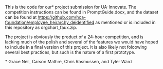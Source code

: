 This is the code for our* project submission for UA-Innovate. The competition instructions can be found in PromptGuide.docx, and the dataset can be found at https://github.com/hca-foundation/employee_heirarchy_deidentified as mentioned or is included in this repository as orgchart_faux.zip.

The project is obviously the product of a 24-hour competition, and is lacking much of the polish and several of the features we would have hoped to include in a final version of this project. It is also likely not foloowing several best practices, but such is the nature of a first prototype.

\* Grace Neil, Carson Mathre, Chris Rasmussen, and Tyler Ward
